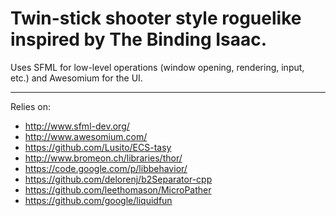 # Twin-stick shooter style roguelike inspired by The Binding Isaac.

Uses SFML for low-level operations (window opening, rendering, input, etc.) and Awesomium for the UI.

---

Relies on:
* http://www.sfml-dev.org/
* http://www.awesomium.com/
* https://github.com/Lusito/ECS-tasy
* http://www.bromeon.ch/libraries/thor/
* https://code.google.com/p/libbehavior/
* https://github.com/delorenj/b2Separator-cpp
* https://github.com/leethomason/MicroPather
* https://github.com/google/liquidfun
